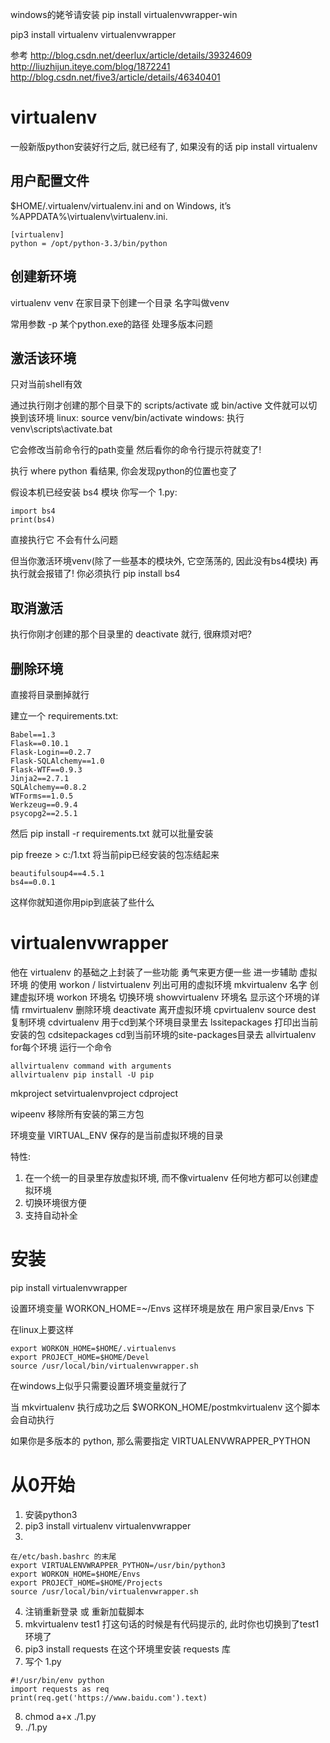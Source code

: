 windows的姥爷请安装 pip install virtualenvwrapper-win

pip3 install virtualenv virtualenvwrapper

参考
http://blog.csdn.net/deerlux/article/details/39324609
http://liuzhijun.iteye.com/blog/1872241
http://blog.csdn.net/five3/article/details/46340401

# virtualenv # 
一般新版python安装好行之后, 就已经有了, 如果没有的话 pip install virtualenv

## 用户配置文件 ##
$HOME/.virtualenv/virtualenv.ini and on Windows, it’s %APPDATA%\virtualenv\virtualenv.ini.

```
[virtualenv]
python = /opt/python-3.3/bin/python

```

## 创建新环境 ##
virtualenv venv 在家目录下创建一个目录 名字叫做venv

常用参数
-p 某个python.exe的路径 处理多版本问题

## 激活该环境 ##
只对当前shell有效

通过执行刚才创建的那个目录下的 scripts/activate 或 bin/active 文件就可以切换到该环境
linux: source venv/bin/activate
windows: 执行 venv\scripts\activate.bat

它会修改当前命令行的path变量
然后看你的命令行提示符就变了!

执行 where python 看结果, 你会发现python的位置也变了


假设本机已经安装 bs4 模块
你写一个 1.py:
```
import bs4
print(bs4)
```
直接执行它 不会有什么问题

但当你激活环境venv(除了一些基本的模块外, 它空荡荡的, 因此没有bs4模块)
再执行就会报错了!
你必须执行 pip install bs4

## 取消激活 ##
执行你刚才创建的那个目录里的 deactivate 就行, 很麻烦对吧?

## 删除环境 ##
直接将目录删掉就行


建立一个 requirements.txt:
```
Babel==1.3
Flask==0.10.1
Flask-Login==0.2.7
Flask-SQLAlchemy==1.0
Flask-WTF==0.9.3
Jinja2==2.7.1
SQLAlchemy==0.8.2
WTForms==1.0.5
Werkzeug==0.9.4
psycopg2==2.5.1
```

然后
pip install -r requirements.txt
就可以批量安装

pip freeze > c:/1.txt 将当前pip已经安装的包冻结起来
```
beautifulsoup4==4.5.1
bs4==0.0.1

```
这样你就知道你用pip到底装了些什么


# virtualenvwrapper #
他在 virtualenv 的基础之上封装了一些功能 勇气来更方便一些
进一步辅助 虚拟环境 的使用
workon / listvirtualenv 列出可用的虚拟环境
mkvirtualenv 名字 创建虚拟环境
workon 环境名 切换环境
showvirtualenv 环境名 显示这个环境的详情
rmvirtualenv 删除环境
deactivate 离开虚拟环境
cpvirtualenv source dest 复制环境
cdvirtualenv 用于cd到某个环境目录里去
lssitepackages 打印出当前安装的包
cdsitepackages cd到当前环境的site-packages目录去
allvirtualenv for每个环境 运行一个命令
```
allvirtualenv command with arguments
allvirtualenv pip install -U pip
```

mkproject
setvirtualenvproject 
cdproject

wipeenv 移除所有安装的第三方包

环境变量 VIRTUAL_ENV 保存的是当前虚拟环境的目录

特性:
1. 在一个统一的目录里存放虚拟环境, 而不像virtualenv 任何地方都可以创建虚拟环境
2. 切换环境很方便
3. 支持自动补全

# 安装 #
pip install virtualenvwrapper

设置环境变量 WORKON_HOME=~/Envs 这样环境是放在 用户家目录/Envs 下

在linux上要这样
```
export WORKON_HOME=$HOME/.virtualenvs
export PROJECT_HOME=$HOME/Devel
source /usr/local/bin/virtualenvwrapper.sh
```

在windows上似乎只需要设置环境变量就行了

当 mkvirtualenv 执行成功之后 $WORKON_HOME/postmkvirtualenv 这个脚本会自动执行

如果你是多版本的 python, 那么需要指定
VIRTUALENVWRAPPER_PYTHON

# 从0开始 #
1. 安装python3
2. pip3 install virtualenv virtualenvwrapper
3. 
```
在/etc/bash.bashrc 的末尾
export VIRTUALENVWRAPPER_PYTHON=/usr/bin/python3
export WORKON_HOME=$HOME/Envs
export PROJECT_HOME=$HOME/Projects
source /usr/local/bin/virtualenvwrapper.sh
```
4. 注销重新登录 或 重新加载脚本
5. mkvirtualenv test1 打这句话的时候是有代码提示的, 此时你也切换到了test1环境了
6. pip3 install requests 在这个环境里安装 requests 库
7. 写个 1.py
```
#!/usr/bin/env python
import requests as req
print(req.get('https://www.baidu.com').text)
```
8. chmod a+x ./1.py
9. ./1.py